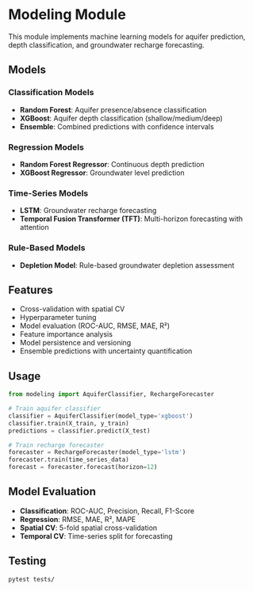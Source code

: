 # Modeling Module

This module implements machine learning models for aquifer prediction, depth classification, and groundwater recharge forecasting.

## Models

### Classification Models
- **Random Forest**: Aquifer presence/absence classification
- **XGBoost**: Aquifer depth classification (shallow/medium/deep)
- **Ensemble**: Combined predictions with confidence intervals

### Regression Models
- **Random Forest Regressor**: Continuous depth prediction
- **XGBoost Regressor**: Groundwater level prediction

### Time-Series Models
- **LSTM**: Groundwater recharge forecasting
- **Temporal Fusion Transformer (TFT)**: Multi-horizon forecasting with attention

### Rule-Based Models
- **Depletion Model**: Rule-based groundwater depletion assessment

## Features

- Cross-validation with spatial CV
- Hyperparameter tuning
- Model evaluation (ROC-AUC, RMSE, MAE, R²)
- Feature importance analysis
- Model persistence and versioning
- Ensemble predictions with uncertainty quantification

## Usage

```python
from modeling import AquiferClassifier, RechargeForecaster

# Train aquifer classifier
classifier = AquiferClassifier(model_type='xgboost')
classifier.train(X_train, y_train)
predictions = classifier.predict(X_test)

# Train recharge forecaster
forecaster = RechargeForecaster(model_type='lstm')
forecaster.train(time_series_data)
forecast = forecaster.forecast(horizon=12)
```

## Model Evaluation

- **Classification**: ROC-AUC, Precision, Recall, F1-Score
- **Regression**: RMSE, MAE, R², MAPE
- **Spatial CV**: 5-fold spatial cross-validation
- **Temporal CV**: Time-series split for forecasting

## Testing

```bash
pytest tests/
```
